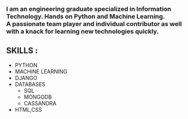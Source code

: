 ### I am an engineering graduate specialized in Information Technology. Hands on Python and Machine  Learning.<br>A passionate team player and individual contributor as well with a knack for learning new technologies quickly.
## SKILLS :
- PYTHON
- MACHINE LEARNING
- DJANGO
- DATABASES
  - SQL
  - MONGODB
  - CASSANDRA
- HTML,CSS

